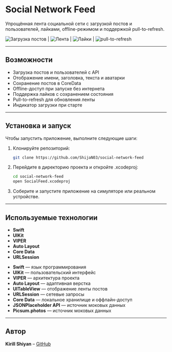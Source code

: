 # Social Network Feed

Упрощённая лента социальной сети с загрузкой постов и пользователей, лайками, offline-режимом и поддержкой pull-to-refresh.

![Загрузка постов](screens/loading.png) | ![Лента](screens/feed.png) | ![Лайки](screens/likes.png) | ![pull-to-refresh](screens/pull-to-refresh.png)


---

## Возможности

- Загрузка постов и пользователей с API
- Отображение имени, заголовка, текста и аватарки
- Сохранение постов в CoreData
- Offline-доступ при запуске без интернета
- Поддержка лайков с сохранением состояния
- Pull-to-refresh для обновления ленты
- Индикатор загрузки при старте

---

## Установка и запуск

Чтобы запустить приложение, выполните следующие шаги:

1.  Клонируйте репозиторий:
    ```sh
    git clone https://github.com/ShijaN03/social-network-feed
    ```
2.  Перейдите в директорию проекта и откройте .xcodeproj:
    ```sh
    cd social-network-feed
    open SocialFeed.xcodeproj
    ```
3.  Соберите и запустите приложение на симуляторе или реальном устройстве.

---

## Используемые технологии

* **Swift** 
* **UIKit**
* **VIPER**
* **Auto Layout**
* **Core Data**
* **URLSession**

- **Swift** — язык программирования
- **UIKit** — пользовательский интерфейс
- **VIPER** — архитектура проекта
- **Auto Layout** — адаптивная верстка
- **UITableView** — отображение ленты постов
- **URLSession** — сетевые запросы
- **Core Data** — локальное хранилище и оффлайн-доступ
- **JSONPlaceholder API** — источник моковых данных
- **Picsum.photos** — источник моковых данных

---

## Автор

**Kirill Shiyan** – [GitHub](https://github.com/ShijaN03)


